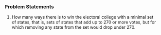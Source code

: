 ### Problem Statements

1. How many ways there is to win the electoral college with a minimal set of states, that is, sets of states that add up to 270 or more votes, but for which removing any state from the set would drop under 270.



